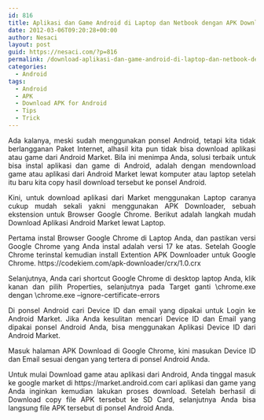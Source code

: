 ```yaml
---
id: 816
title: Aplikasi dan Game Android di Laptop dan Netbook dengan APK Downloader
date: 2012-03-06T09:20:28+00:00
author: Nesaci
layout: post
guid: https://nesaci.com/?p=816
permalink: /download-aplikasi-dan-game-android-di-laptop-dan-netbook-dengan-apk-downloader/
categories:
  - Android
tags:
  - Android
  - APK
  - Download APK for Android
  - Tips
  - Trick
---
```

<p style="text-align: justify;">
  Ada kalanya, meski sudah menggunakan ponsel Android, tetapi kita tidak berlangganan Paket Internet, alhasil kita pun tidak bisa download aplikasi atau game dari Android Market. Bila ini menimpa Anda, solusi terbaik untuk bisa instal aplikasi dan game di Android, adalah dengan mendownload game atau aplikasi dari Android Market lewat komputer atau laptop setelah itu baru kita copy hasil download tersebut ke ponsel Android.
</p>

<p style="text-align: justify;">
  Kini, untuk download aplikasi dari Market menggunakan Laptop caranya cukup mudah sekali yakni menggunakan APK Downloader, sebuah ekstension untuk Browser Google Chrome. Berikut adalah langkah mudah Download Aplikasi Android Market lewat Laptop.
</p>

<p style="text-align: justify;">
  Pertama instal Browser Google Chrome di Laptop Anda, dan pastikan versi Google Chrome yang Anda instal adalah versi 17 ke atas. Setelah Google Chrome terinstal kemudian install Extention APK Downloader untuk Google Chrome. https://codekiem.com/apk-downloader/crx/1.0.crx
</p>

<p style="text-align: justify;">
  Selanjutnya, Anda cari shortcut Google Chrome di desktop laptop Anda, klik kanan dan pilih Properties, selanjutnya pada Target ganti \chrome.exe dengan \chrome.exe &#8211;ignore-certificate-errors
</p>

<p style="text-align: justify;">
  Di ponsel Android cari Device ID dan email yang dipakai untuk Login ke Android Market. Jika Anda kesulitan mencari Device ID dan Email yang dipakai ponsel Android Anda, bisa menggunakan Aplikasi Device ID dari Android Market.
</p>

<p style="text-align: justify;">
  Masuk halaman APK Download di Google Chrome, kini masukan Device ID dan Email sesuai dengan yang tertera di ponsel Android Anda.
</p>

<p style="text-align: justify;">
  Untuk mulai Download game atau aplikasi dari Android, Anda tinggal masuk ke google market di https://market.android.com cari aplikasi dan game yang Anda inginkan kemudian lakukan proses download. Setelah berhasil di Download copy file APK tersebut ke SD Card, selanjutnya Anda bisa langsung file APK tersebut di ponsel Android Anda.
</p>